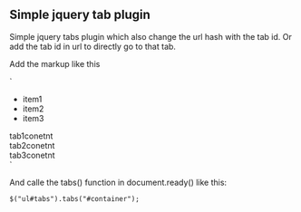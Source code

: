 ## Simple jquery tab plugin
Simple jquery tabs plugin which also change the url hash with the tab id. Or add the tab id in url to directly go to that tab.

Add the markup like this

 `<ul id="tabs">
    <li data-tab="tab1">item1</li>
    <li data-tab="tab2">item2</li>
    <li data-tab="tab3">item3</li>
  </ul>

  <div id="container">
    <div data-tab="tab1">tab1conetnt</div>
    <div data-tab="tab2">tab2conetnt</div>
    <div data-tab="tab3">tab3conetnt</div>
  </div>`

And calle the tabs() function in document.ready() like this:

`$("ul#tabs").tabs("#container");` 
